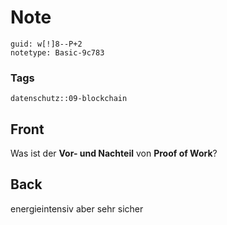 # Note
```
guid: w[!]8--P+2
notetype: Basic-9c783
```

### Tags
```
datenschutz::09-blockchain
```

## Front
Was ist der <b>Vor- und Nachteil</b> von <b>Proof of Work</b>?

## Back
energieintensiv aber sehr sicher
